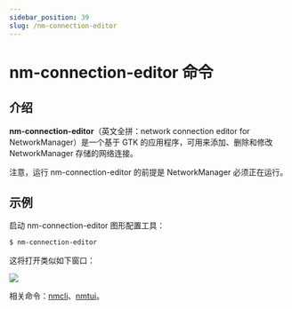 ```yaml
---
sidebar_position: 39
slug: /nm-connection-editor
---
```


# nm-connection-editor 命令



## 介绍

**nm-connection-editor**（英文全拼：network connection editor for NetworkManager）是一个基于 GTK 的应用程序，可用来添加、删除和修改 NetworkManager 存储的网络连接。

注意，运行 nm-connection-editor 的前提是 NetworkManager 必须正在运行。



## 示例

启动 nm-connection-editor 图形配置工具：

```bash
$ nm-connection-editor
```

这将打开类似如下窗口：

![](https://static.getiot.tech/nm-connection-editor.png#center)

相关命令：[nmcli](/linux-command/nmcli)、[nmtui](/linux-command/nmtui)。
